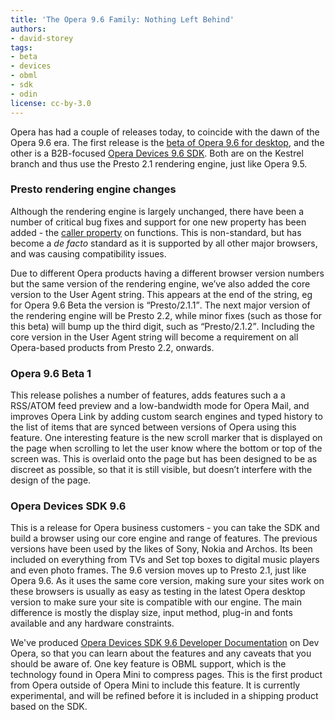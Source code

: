 ```yaml
---
title: 'The Opera 9.6 Family: Nothing Left Behind'
authors:
- david-storey
tags:
- beta
- devices
- obml
- sdk
- odin
license: cc-by-3.0
---
```


<p>Opera has had a couple of releases today, to coincide with the dawn of the Opera 9.6 era.  The first release is the <a href="http://www.opera.com/products/desktop/next/">beta of Opera 9.6 for desktop</a>, and the other is a B2B-focused <a href="http://www.opera.com/pressreleases/en/2008/09/10/">Opera Devices 9.6 SDK</a>.  Both are on the Kestrel branch and thus use the Presto 2.1 rendering engine, just like Opera 9.5.</p>

<h3>Presto rendering engine changes</h3>

<p>Although the rendering engine is largely unchanged, there have been a number of critical bug fixes and support for one new property has been added - the <a href="http://developer.mozilla.org/En/Core_JavaScript_1.5_Reference:Global_Objects:Function:caller">caller property</a> on functions.  This is non-standard, but has become a <em>de facto</em> standard as it is supported by all other major browsers, and was causing compatibility issues.</p>

<p>Due to different Opera products having a different browser version numbers but the same version of the rendering engine, we’ve also added the core version to the User Agent string.  This appears at the end of the string, eg for Opera 9.6 Beta the version is <q>Presto/2.1.1</q>.  The next major version of the rendering engine will be Presto 2.2, while minor fixes (such as those for this beta) will bump up the third digit, such as <q>Presto/2.1.2</q>.  Including the core version in the User Agent string will become a requirement on all Opera-based products from Presto 2.2, onwards.</p>

<h3>Opera 9.6 Beta 1</h3>

<p>This release polishes a number of features, adds features such a a RSS/ATOM feed preview and a low-bandwidth mode for Opera Mail, and improves Opera Link by adding custom search engines and typed history to the list of items that are synced between versions of Opera using this feature.  One interesting feature is the new scroll marker that is displayed on the page when scrolling to let the user know where the bottom or top of the screen was.  This is overlaid onto the page but has been designed to be as discreet as possible, so that it is still visible, but doesn’t interfere with the design of the page.</p>

<h3>Opera Devices SDK 9.6</h3>

<p>This is a release for Opera business customers - you can take the SDK and build a browser using our core engine and range of features.  The previous versions have been used by the likes of Sony, Nokia and Archos.  Its been included on everything from TVs and Set top boxes to digital music players and even photo frames.  The 9.6 version moves up to Presto 2.1, just like Opera 9.6.  As it uses the same core version, making sure your sites work on these browsers is usually as easy as testing in the latest Opera desktop version to make sure your site is compatible with our engine.  The main difference is mostly the display size, input method, plug-in and fonts available and any hardware constraints.</p>

<p>We&#39;ve produced  <a href="http://dev.opera.com/articles/view/opera-devices-sdk-9-6-developer-document/">Opera Devices SDK 9.6 Developer Documentation</a> on Dev Opera, so that you can learn about the features and any caveats that you should be aware of.  One key feature is OBML support, which is the technology found in Opera Mini to compress pages.  This is the first product from Opera outside of Opera Mini to include this feature.  It is currently experimental, and will be refined before it is included in a shipping product based on the SDK.</p>
